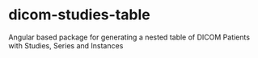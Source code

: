 # dicom-studies-table
Angular based package for generating a nested table of DICOM Patients with Studies, Series and Instances
